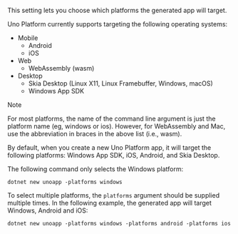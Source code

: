This setting lets you choose which platforms the generated app will target.

Uno Platform currently supports targeting the following operating systems:

- Mobile
  - Android
  - iOS
- Web
  - WebAssembly (wasm)
- Desktop
  - Skia Desktop (Linux X11, Linux Framebuffer, Windows, macOS)
  - Windows App SDK

> [!NOTE]
> For most platforms, the name of the command line argument is just the platform name (eg, windows or ios). However, for WebAssembly and Mac, use the abbreviation in braces in the above list (i.e., wasm).

By default, when you create a new Uno Platform app, it will target the following platforms: Windows App SDK, iOS, Android, and Skia Desktop.

The following command only selects the Windows platform:

```dotnetcli
dotnet new unoapp -platforms windows
```

To select multiple platforms, the `platforms` argument should be supplied multiple times. In the following example, the generated app will target Windows, Android and iOS:

```dotnetcli
dotnet new unoapp -platforms windows -platforms android -platforms ios
```
